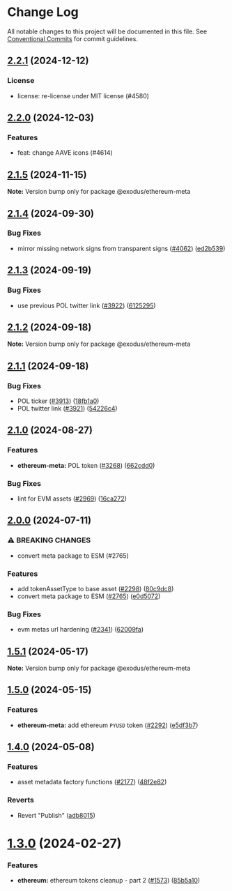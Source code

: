 # Change Log

All notable changes to this project will be documented in this file.
See [Conventional Commits](https://conventionalcommits.org) for commit guidelines.

## [2.2.1](https://github.com/ExodusMovement/assets/compare/@exodus/ethereum-meta@2.2.0...@exodus/ethereum-meta@2.2.1) (2024-12-12)


### License


* license: re-license under MIT license (#4580)



## [2.2.0](https://github.com/ExodusMovement/assets/compare/@exodus/ethereum-meta@2.1.5...@exodus/ethereum-meta@2.2.0) (2024-12-03)


### Features


* feat: change AAVE icons (#4614)



## [2.1.5](https://github.com/ExodusMovement/assets/compare/@exodus/ethereum-meta@2.1.4...@exodus/ethereum-meta@2.1.5) (2024-11-15)

**Note:** Version bump only for package @exodus/ethereum-meta





## [2.1.4](https://github.com/ExodusMovement/assets/compare/@exodus/ethereum-meta@2.1.3...@exodus/ethereum-meta@2.1.4) (2024-09-30)


### Bug Fixes

* mirror missing network signs from transparent signs ([#4062](https://github.com/ExodusMovement/assets/issues/4062)) ([ed2b539](https://github.com/ExodusMovement/assets/commit/ed2b5397549184fa47ab81d7de5e08b3ec067ccb))



## [2.1.3](https://github.com/ExodusMovement/assets/compare/@exodus/ethereum-meta@2.1.2...@exodus/ethereum-meta@2.1.3) (2024-09-19)


### Bug Fixes

* use previous POL twitter link ([#3922](https://github.com/ExodusMovement/assets/issues/3922)) ([6125295](https://github.com/ExodusMovement/assets/commit/6125295ca88d66baf41eb9018ac63349b599e66f))



## [2.1.2](https://github.com/ExodusMovement/assets/compare/@exodus/ethereum-meta@2.1.1...@exodus/ethereum-meta@2.1.2) (2024-09-18)

**Note:** Version bump only for package @exodus/ethereum-meta





## [2.1.1](https://github.com/ExodusMovement/assets/compare/@exodus/ethereum-meta@2.1.0...@exodus/ethereum-meta@2.1.1) (2024-09-18)


### Bug Fixes

* POL ticker ([#3913](https://github.com/ExodusMovement/assets/issues/3913)) ([18fb1a0](https://github.com/ExodusMovement/assets/commit/18fb1a04646fd5d46c9fc7ed9ac4a2deb8c77ebc))
* POL twitter link ([#3921](https://github.com/ExodusMovement/assets/issues/3921)) ([54226c4](https://github.com/ExodusMovement/assets/commit/54226c418f3844d7bf75d32ce31e95f35a7c00cb))



## [2.1.0](https://github.com/ExodusMovement/assets/compare/@exodus/ethereum-meta@2.0.0...@exodus/ethereum-meta@2.1.0) (2024-08-27)


### Features

* **ethereum-meta:** POL token ([#3268](https://github.com/ExodusMovement/assets/issues/3268)) ([662cdd0](https://github.com/ExodusMovement/assets/commit/662cdd0e9f7c3b3733ea30fdf0db300e424c0e2a))


### Bug Fixes

* lint for EVM assets ([#2969](https://github.com/ExodusMovement/assets/issues/2969)) ([16ca272](https://github.com/ExodusMovement/assets/commit/16ca272524ab1530800ca84f1df045293c08a3aa))



## [2.0.0](https://github.com/ExodusMovement/assets/compare/@exodus/ethereum-meta@1.5.1...@exodus/ethereum-meta@2.0.0) (2024-07-11)


### ⚠ BREAKING CHANGES

* convert meta package to ESM (#2765)

### Features

* add tokenAssetType to base asset ([#2298](https://github.com/ExodusMovement/assets/issues/2298)) ([80c9dc8](https://github.com/ExodusMovement/assets/commit/80c9dc8a4d2a8614f84b66d2c9649cdf19601443))
* convert meta package to ESM ([#2765](https://github.com/ExodusMovement/assets/issues/2765)) ([e0d5072](https://github.com/ExodusMovement/assets/commit/e0d5072e1f79bf3770c88333638a7499046544de))


### Bug Fixes

* evm metas url hardening ([#2341](https://github.com/ExodusMovement/assets/issues/2341)) ([62009fa](https://github.com/ExodusMovement/assets/commit/62009fa96731fd45f1225a77cba02b3a08db9236))



## [1.5.1](https://github.com/ExodusMovement/assets/compare/@exodus/ethereum-meta@1.5.0...@exodus/ethereum-meta@1.5.1) (2024-05-17)

**Note:** Version bump only for package @exodus/ethereum-meta





## [1.5.0](https://github.com/ExodusMovement/assets/compare/@exodus/ethereum-meta@1.4.0...@exodus/ethereum-meta@1.5.0) (2024-05-15)


### Features

* **ethereum-meta:** add ethereum `PYUSD` token ([#2292](https://github.com/ExodusMovement/assets/issues/2292)) ([e5df3b7](https://github.com/ExodusMovement/assets/commit/e5df3b756ad4eca9e62162e707ce16fcc9878139))



## [1.4.0](https://github.com/ExodusMovement/assets/compare/@exodus/ethereum-meta@1.3.0...@exodus/ethereum-meta@1.4.0) (2024-05-08)


### Features

* asset metadata factory functions ([#2177](https://github.com/ExodusMovement/assets/issues/2177)) ([48f2e82](https://github.com/ExodusMovement/assets/commit/48f2e82234b0e61577422c082725385008b523bf))


### Reverts

* Revert "Publish" ([adb8015](https://github.com/ExodusMovement/assets/commit/adb8015efd51a4fa36ad0c86c28cb2d94c52a578))



# [1.3.0](https://github.com/ExodusMovement/assets/compare/@exodus/ethereum-meta@1.2.0...@exodus/ethereum-meta@1.3.0) (2024-02-27)


### Features

* **ethereum:** ethereum tokens cleanup - part 2 ([#1573](https://github.com/ExodusMovement/assets/issues/1573)) ([85b5a10](https://github.com/ExodusMovement/assets/commit/85b5a10e958ba883dd9fbbfc521909a27ea05a12))
